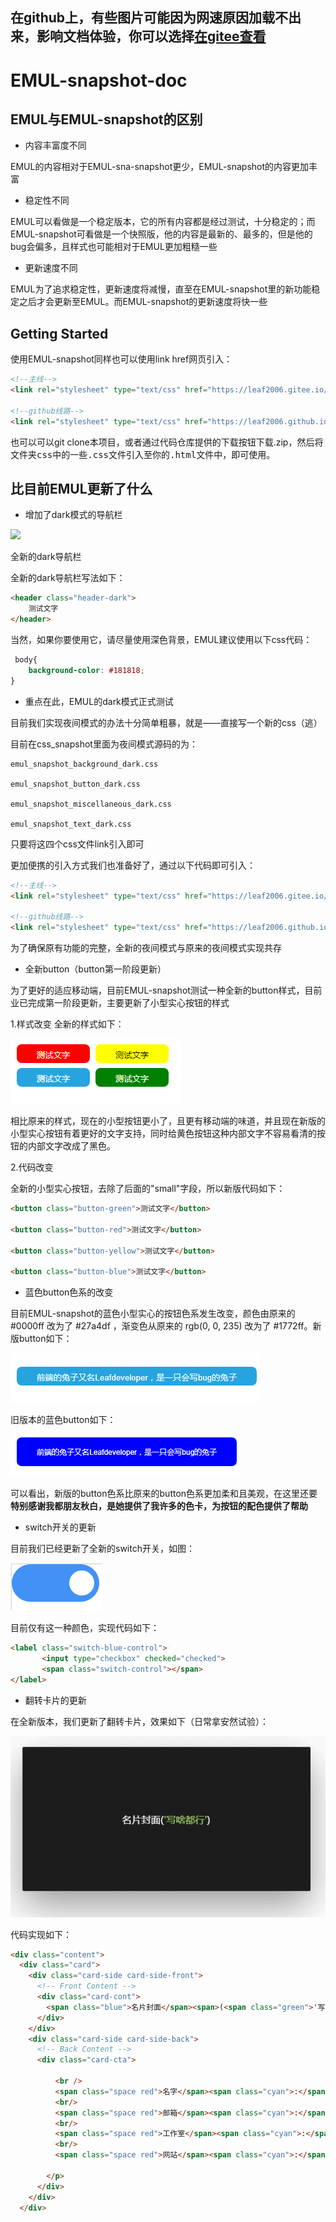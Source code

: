## 在github上，有些图片可能因为网速原因加载不出来，影响文档体验，你可以选择<a href="https://gitee.com/leaf2006/EMUL/blob/master/emul-snapshot-doc.md" target="_blank">在gitee查看</a>

# EMUL-snapshot-doc

## EMUL与EMUL-snapshot的区别

- 内容丰富度不同

EMUL的内容相对于EMUL-sna-snapshot更少，EMUL-snapshot的内容更加丰富

- 稳定性不同

EMUL可以看做是一个稳定版本，它的所有内容都是经过测试，十分稳定的；而EMUL-snapshot可看做是一个快照版，他的内容是最新的、最多的，但是他的bug会偏多，且样式也可能相对于EMUL更加粗糙一些

- 更新速度不同

EMUL为了追求稳定性，更新速度将减慢，直至在EMUL-snapshot里的新功能稳定之后才会更新至EMUL。而EMUL-snapshot的更新速度将快一些

## Getting Started

使用EMUL-snapshot同样也可以使用link href网页引入：

```html
<!--主线-->
<link rel="stylesheet" type="text/css" href="https://leaf2006.gitee.io/emul/input/emul-snapshot.min.css">

<!--github线路-->
<link rel="stylesheet" type="text/css" href="https://leaf2006.github.io/EMUL/input/emul-snapshot.min.css">
```

也可以可以git clone本项目，或者通过代码仓库提供的下载按钮下载.zip，然后将<kbd>文件夹css</kbd>中的一些<kbd>.css</kbd>文件引入至你的<kbd>.html</kbd>文件中，即可使用。

## 比目前EMUL更新了什么

- 增加了dark模式的导航栏

![](https://ct3fak.coding-pages.com/EMUL-docs-img/%E6%8D%95%E8%8E%B7.PNG)

全新的dark导航栏

全新的dark导航栏写法如下：

```html
<header class="header-dark">
    测试文字
</header>
```

当然，如果你要使用它，请尽量使用深色背景，EMUL建议使用以下css代码：

```css
 body{
    background-color: #181818;
}
```

- 重点在此，EMUL的dark模式正式测试

目前我们实现夜间模式的办法十分简单粗暴，就是——直接写一个新的css（逃）

目前在css_snapshot里面为夜间模式源码的为：

```
emul_snapshot_background_dark.css

emul_snapshot_button_dark.css

emul_snapshot_miscellaneous_dark.css

emul_snapshot_text_dark.css
```

只要将这四个css文件link引入即可

更加便携的引入方式我们也准备好了，通过以下代码即可引入：

```html
<!--主线-->
<link rel="stylesheet" type="text/css" href="https://leaf2006.gitee.io/emul/input/emul-snapshot-dark.min.css">

<!--github线路-->
<link rel="stylesheet" type="text/css" href="https://leaf2006.github.io/EMUL/input/emul-snapshot-dark.min.css">
```

为了确保原有功能的完整，全新的夜间模式与原来的夜间模式实现共存

- 全新button（button第一阶段更新）

为了更好的适应移动端，目前EMUL-snapshot测试一种全新的button样式，目前业已完成第一阶段更新，主要更新了小型实心按钮的样式

1.样式改变
全新的样式如下：

![](doc-image/1.png)

相比原来的样式，现在的小型按钮更小了，且更有移动端的味道，并且现在新版的小型实心按钮有着更好的文字支持，同时给黄色按钮这种内部文字不容易看清的按钮的内部文字改成了黑色。

2.代码改变

全新的小型实心按钮，去除了后面的"small"字段，所以新版代码如下：

```html
<button class="button-green">测试文字</button>

<button class="button-red">测试文字</button>

<button class="button-yellow">测试文字</button>

<button class="button-blue">测试文字</button>
```

- 蓝色button色系的改变

目前EMUL-snapshot的蓝色小型实心的按钮色系发生改变，颜色由原来的 #0000ff 改为了 #27a4df ，渐变色从原来的 rgb(0, 0, 235) 改为了 #1772ff。新版button如下：

![](doc-image/2.png)

旧版本的蓝色button如下：

![](doc-image/3.png)

可以看出，新版的button色系比原来的button色系更加柔和且美观，在这里还要<b>特别感谢我都朋友秋白，是她提供了我许多的色卡，为按钮的配色提供了帮助</b>

- switch开关的更新

目前我们已经更新了全新的switch开关，如图：

![](doc-image/4.png)

目前仅有这一种颜色，实现代码如下：

```html
<label class="switch-blue-control">
       <input type="checkbox" checked="checked">
       <span class="switch-control"></span>
</label>
```

- 翻转卡片的更新

在全新版本，我们更新了翻转卡片，效果如下（日常拿安然试验）：

![](doc-image/gif1.gif)

代码实现如下：

```html
<div class="content">
  <div class="card">
    <div class="card-side card-side-front">
      <!-- Front Content -->
      <div class="card-cont">
        <span class="blue">名片封面</span><span>(<span class="green">'写啥都行'</span>)</span>
      </div>
    </div>
    <div class="card-side card-side-back">
      <!-- Back Content -->
      <div class="card-cta">

          <br />
          <span class="space red">名字</span><span class="cyan">:</span> <span class="green">'安然'</span>,
          <br/>
          <span class="space red">邮箱</span><span class="cyan">:</span> <span class="green">不方便透露</span>',
          <br/>
          <span class="space red">工作室</span><span class="cyan">:</span> <span class="green">'**工作室'</span>,
          <br/>
          <span class="space red">网站</span><span class="cyan">:</span> <span class="green">'暂时没有（不存在的）'</span>
         
        </p>
      </div>
    </div>
  </div>
  ```